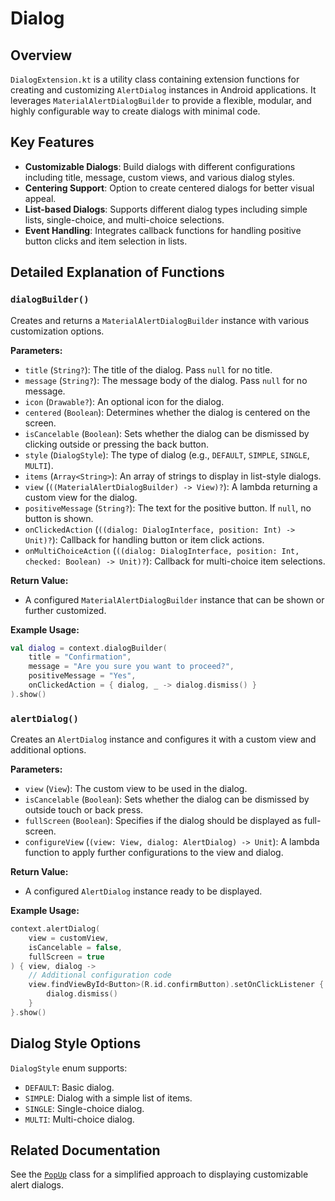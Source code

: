 # Dialog

## Overview
`DialogExtension.kt` is a utility class containing extension functions for creating and customizing `AlertDialog` instances in Android applications. It leverages `MaterialAlertDialogBuilder` to provide a flexible, modular, and highly configurable way to create dialogs with minimal code.

## Key Features
- **Customizable Dialogs**: Build dialogs with different configurations including title, message, custom views, and various dialog styles.
- **Centering Support**: Option to create centered dialogs for better visual appeal.
- **List-based Dialogs**: Supports different dialog types including simple lists, single-choice, and multi-choice selections.
- **Event Handling**: Integrates callback functions for handling positive button clicks and item selection in lists.

## Detailed Explanation of Functions

### `dialogBuilder()`
Creates and returns a `MaterialAlertDialogBuilder` instance with various customization options.

**Parameters:**
- `title` (`String?`): The title of the dialog. Pass `null` for no title.
- `message` (`String?`): The message body of the dialog. Pass `null` for no message.
- `icon` (`Drawable?`): An optional icon for the dialog.
- `centered` (`Boolean`): Determines whether the dialog is centered on the screen.
- `isCancelable` (`Boolean`): Sets whether the dialog can be dismissed by clicking outside or pressing the back button.
- `style` (`DialogStyle`): The type of dialog (e.g., `DEFAULT`, `SIMPLE`, `SINGLE`, `MULTI`).
- `items` (`Array<String>`): An array of strings to display in list-style dialogs.
- `view` (`((MaterialAlertDialogBuilder) -> View)?`): A lambda returning a custom view for the dialog.
- `positiveMessage` (`String?`): The text for the positive button. If `null`, no button is shown.
- `onClickedAction` (`((dialog: DialogInterface, position: Int) -> Unit)?`): Callback for handling button or item click actions.
- `onMultiChoiceAction` (`((dialog: DialogInterface, position: Int, checked: Boolean) -> Unit)?`): Callback for multi-choice item selections.

**Return Value:**
- A configured `MaterialAlertDialogBuilder` instance that can be shown or further customized.

**Example Usage:**

```kotlin
val dialog = context.dialogBuilder(
    title = "Confirmation",
    message = "Are you sure you want to proceed?",
    positiveMessage = "Yes",
    onClickedAction = { dialog, _ -> dialog.dismiss() }
).show()
```

### `alertDialog()`

Creates an `AlertDialog` instance and configures it with a custom view and additional options.

**Parameters:**

-   `view` (`View`): The custom view to be used in the dialog.
-   `isCancelable` (`Boolean`): Sets whether the dialog can be dismissed by outside touch or back press.
-   `fullScreen` (`Boolean`): Specifies if the dialog should be displayed as full-screen.
-   `configureView` (`(view: View, dialog: AlertDialog) -> Unit`): A lambda function to apply further configurations to the view and dialog.

**Return Value:**

-   A configured `AlertDialog` instance ready to be displayed.

**Example Usage:**

```kotlin
context.alertDialog(
    view = customView,
    isCancelable = false,
    fullScreen = true
) { view, dialog ->
    // Additional configuration code
    view.findViewById<Button>(R.id.confirmButton).setOnClickListener {
        dialog.dismiss()
    }
}.show()
```

Dialog Style Options
--------------------

`DialogStyle` enum supports:

-   `DEFAULT`: Basic dialog.
-   `SIMPLE`: Dialog with a simple list of items.
-   `SINGLE`: Single-choice dialog.
-   `MULTI`: Multi-choice dialog.

Related Documentation
---------------------

See the [`PopUp`](./Popup.md) class for a simplified approach to displaying customizable alert dialogs.